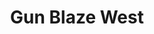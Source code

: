 --- 
title: "Gun Blaze West"
publishdate: "2019-9-16T16:48:46+02:00"
src: "https://365manga.net/manga/gun-blaze-west"
image: "https://data.365manga.net/images/thumbnails/1840-gun-blaze-west.jpg"
description: "19th century, America - Legend has it that in the far West lies a sacred land called Gun Blaze West, and only the strong is able to step on that land. Viu Bannes, a cheerful and persistent boy, aspires to become a gunshooter and yearns to travel to the West to test his strength. He befriends a vagabond, Marcus Homer, and they both decide to set off on a journey…"
---